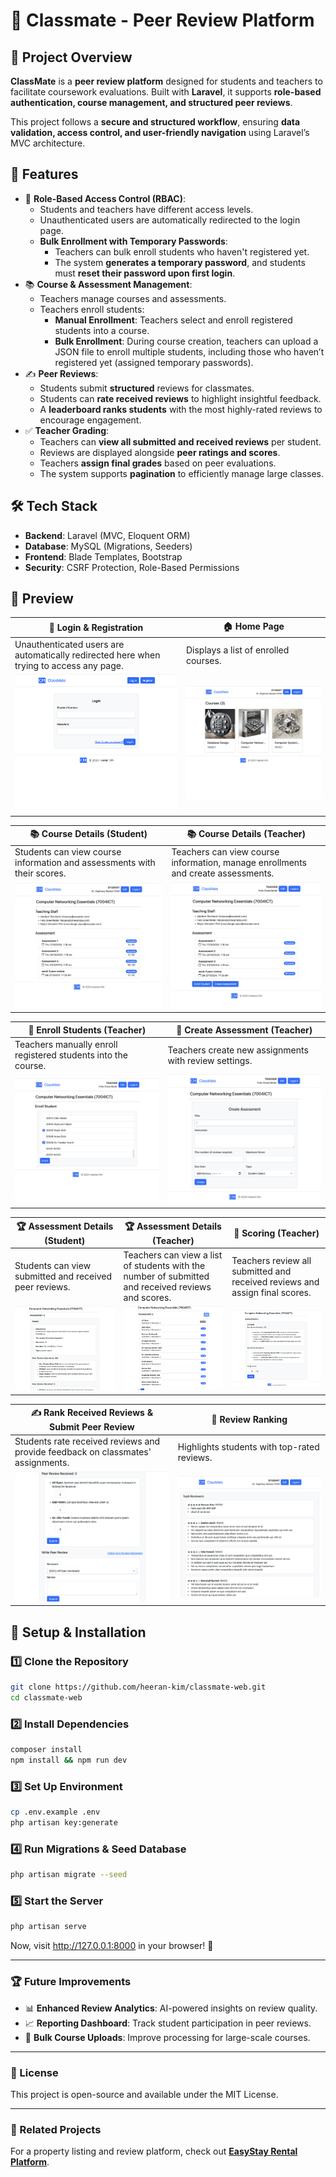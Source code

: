 # 🏫 Classmate - Peer Review Platform

## 📌 Project Overview
**ClassMate** is a **peer review platform** designed for students and teachers to facilitate coursework evaluations. Built with **Laravel**, it supports **role-based authentication, course management, and structured peer reviews**.  

This project follows a **secure and structured workflow**, ensuring **data validation, access control, and user-friendly navigation** using Laravel’s MVC architecture.

## 🎯 Features
- 🔐 **Role-Based Access Control (RBAC)**:
  - Students and teachers have different access levels.
  - Unauthenticated users are automatically redirected to the login page.
  - **Bulk Enrollment with Temporary Passwords**:  
    - Teachers can bulk enroll students who haven't registered yet.
    - The system **generates a temporary password**, and students must **reset their password upon first login**.
- 📚 **Course & Assessment Management**:
  - Teachers manage courses and assessments.
  - Teachers enroll students:
    - **Manual Enrollment**: Teachers select and enroll registered students into a course.
    - **Bulk Enrollment**: During course creation, teachers can upload a JSON file to enroll multiple students, including those who haven’t registered yet (assigned temporary passwords).
- ✍ **Peer Reviews**:
  - Students submit **structured** reviews for classmates.
  - Students can **rate received reviews** to highlight insightful feedback.
  - A **leaderboard ranks students** with the most highly-rated reviews to encourage engagement.
- ✅ **Teacher Grading**:
  - Teachers can **view all submitted and received reviews** per student.
  - Reviews are displayed alongside **peer ratings and scores**.
  - Teachers **assign final grades** based on peer evaluations.
  - The system supports **pagination** to efficiently manage large classes.

## 🛠 Tech Stack
- **Backend**: Laravel (MVC, Eloquent ORM)
- **Database**: MySQL (Migrations, Seeders)
- **Frontend**: Blade Templates, Bootstrap
- **Security**: CSRF Protection, Role-Based Permissions

## 📸 Preview

| 🔑 Login & Registration | 🏠 Home Page |
|-----------------|-----------|
| Unauthenticated users are automatically redirected here when trying to access any page. | Displays a list of enrolled courses. |
| ![Login Page](./screenshots/login.png) | ![Home Page](./screenshots/home.png) |

| 📚 Course Details (Student) | 📚 Course Details (Teacher) |
|-|-|
| Students can view course information and assessments with their scores. | Teachers can view course information, manage enrollments and create assessments. |
| ![Course Details](./screenshots/course-st.png) | ![Course Details](./screenshots/course-tc.png) |

| 📝 Enroll Students (Teacher) | 📝 Create Assessment (Teacher) |
|-|-|
| Teachers manually enroll registered students into the course. | Teachers create new assignments with review settings. |
| ![Enroll Students](./screenshots/enroll.png) | ![Create Assessment](./screenshots/create-ass.png) |

| 🏆 Assessment Details (Student) | 🏆 Assessment Details (Teacher) | 🏅 Scoring (Teacher) |
|-|-|-|
| Students can view submitted and received peer reviews. | Teachers can view a list of students with the number of submitted and received reviews and scores. | Teachers review all submitted and received reviews and assign final scores. |
| ![Assessment Details](./screenshots/ass-st.png) | ![Assessment Details](./screenshots/ass-tc.png) | ![Scoring](./screenshots/scoring.png) |

| ✍ Rank Received Reviews & Submit Peer Review | 🌟 Review Ranking |
|-|-|
| Students rate received reviews and provide feedback on classmates' assignments. | Highlights students with top-rated reviews. |
| ![Reviews](./screenshots/reviews.png) | ![Ranking](./screenshots/ranking.png) |

## 🚀 Setup & Installation

### 1️⃣ Clone the Repository
```sh
git clone https://github.com/heeran-kim/classmate-web.git
cd classmate-web
```

### 2️⃣ Install Dependencies
```sh
composer install
npm install && npm run dev
```

### 3️⃣ Set Up Environment
```sh
cp .env.example .env
php artisan key:generate
```

### 4️⃣ Run Migrations & Seed Database
```sh
php artisan migrate --seed
```

### 5️⃣ Start the Server
```sh
php artisan serve
```
Now, visit http://127.0.0.1:8000 in your browser! 🎉

--- 

### 🏆 Future Improvements
- 📊 **Enhanced Review Analytics**: AI-powered insights on review quality.
- 📈 **Reporting Dashboard**: Track student participation in peer reviews.
- 📂 **Bulk Course Uploads**: Improve processing for large-scale courses.

---

### 📜 License

This project is open-source and available under the MIT License.

---
### 🔗 Related Projects

For a property listing and review platform, check out [**EasyStay Rental Platform**](https://github.com/heeran-kim/easystay-web).